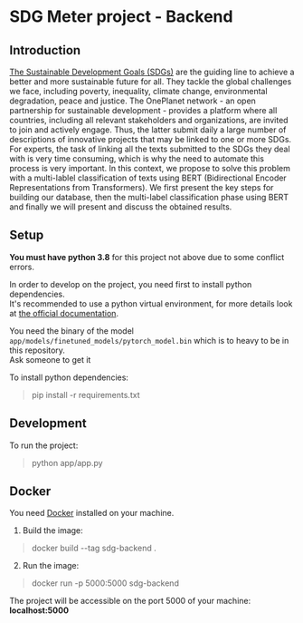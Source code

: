 # SDG Meter project - Backend

## Introduction

[The Sustainable Development Goals (SDGs)](http://62.160.8.100/#sdgs) are the guiding line to
achieve a better and more sustainable future for all. They tackle the global challenges we face, including poverty, inequality, climate change, environmental
degradation, peace and justice. The OnePlanet network - an open partnership
for sustainable development - provides a platform where all countries, including
all relevant stakeholders and organizations, are invited to join and actively engage. Thus, the latter submit daily a large number of descriptions of innovative
projects that may be linked to one or more SDGs. For experts, the task of linking all the texts submitted to the SDGs they deal with is very time consuming,
which is why the need to automate this process is very important. In this context,
we propose to solve this problem with a multi-lablel classification of texts using BERT (Bidirectional Encoder Representations from Transformers). We first
present the key steps for building our database, then the multi-label classification
phase using BERT and finally we will present and discuss the obtained results.

## Setup

**You must have python 3.8** for this project not above due to some conflict errors.

In order to develop on the project, you need first to install python dependencies.  
It's recommended to use a python virtual environment, for more details look at [the official documentation](https://docs.python.org/3/tutorial/venv.html).  

You need the binary of the model `app/models/finetuned_models/pytorch_model.bin` which is to heavy to be in this repository.  
Ask someone to get it

To install python dependencies:  
> pip install -r requirements.txt

## Development

To run the project:  
> python app/app.py


## Docker 
You need [Docker](https://www.docker.com/) installed on your machine.

1. Build the image: 
>  docker build --tag sdg-backend .


2. Run the image:
> docker run -p 5000:5000 sdg-backend

The project will be accessible on the port 5000 of your machine: **localhost:5000**


